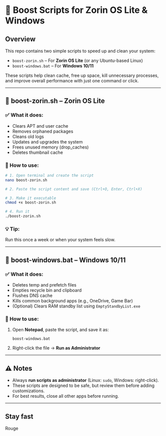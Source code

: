 # 🧹 Boost Scripts for Zorin OS Lite & Windows

## Overview

This repo contains two simple scripts to speed up and clean your system:

* `boost-zorin.sh` – For **Zorin OS Lite** (or any Ubuntu-based Linux)
* `boost-windows.bat` – For **Windows 10/11**

These scripts help clean cache, free up space, kill unnecessary processes, and improve overall performance with just one command or click.

---

## 🐧 boost-zorin.sh – Zorin OS Lite

### ✅ What it does:

* Clears APT and user cache
* Removes orphaned packages
* Cleans old logs
* Updates and upgrades the system
* Frees unused memory (drop\_caches)
* Deletes thumbnail cache

### 🚀 How to use:

```bash
# 1. Open terminal and create the script
nano boost-zorin.sh

# 2. Paste the script content and save (Ctrl+O, Enter, Ctrl+X)

# 3. Make it executable
chmod +x boost-zorin.sh

# 4. Run it
./boost-zorin.sh
```

### 💡 Tip:

Run this once a week or when your system feels slow.

---

## 🚟 boost-windows.bat – Windows 10/11

### ✅ What it does:

* Deletes temp and prefetch files
* Empties recycle bin and clipboard
* Flushes DNS cache
* Kills common background apps (e.g., OneDrive, Game Bar)
* (Optional) Clears RAM standby list using `EmptyStandbyList.exe`

### 🚀 How to use:

1. Open **Notepad**, paste the script, and save it as:

   ```
   boost-windows.bat
   ```

2. Right-click the file → **Run as Administrator**


---

## ⚠️ Notes

* Always **run scripts as administrator** (Linux: `sudo`, Windows: right-click).
* These scripts are designed to be safe, but review them before adding customizations.
* For best results, close all other apps before running.

---

Stay fast 
---


Rouge


